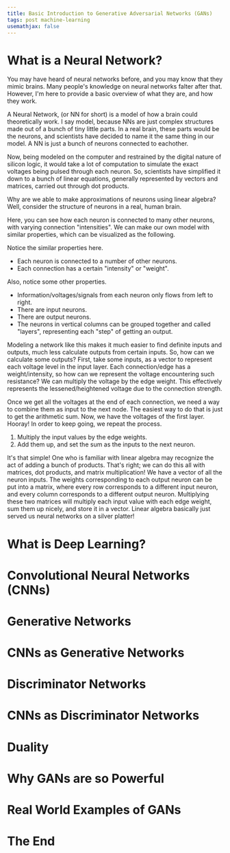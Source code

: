```yaml
---
title: Basic Introduction to Generative Adversarial Networks (GANs)
tags: post machine-learning
usemathjax: false
---
```


# What is a Neural Network?

You may have heard of neural networks before, and you may know that they mimic brains.
Many people's knowledge on neural networks falter after that.
However, I'm here to provide a basic overview of what they are, and how they work.

A Neural Network, (or NN for short) is a model of how a brain could theoretically work.
I say model, because NNs are just complex structures made out of a bunch of tiny little parts.
In a real brain, these parts would be the neurons, and scientists have decided to name it the same thing in our model.
A NN is just a bunch of neurons connected to eachother.

Now, being modeled on the computer and restrained by the digital nature of silicon logic, it would take a lot of computation to simulate the exact voltages being pulsed through each neuron.
So, scientists have simplified it down to a bunch of linear equations, generally represented by vectors and matrices, carried out through dot products.

Why are we able to make approximations of neurons using linear algebra? Well, consider the structure of neurons in a real, human brain.

<!-- Image of neurons in a human brain -->

Here, you can see how each neuron is connected to many other neurons, with varying connection "intensities".
We can make our own model with similar properties, which can be visualized as the following.

<!-- Image of neurons in a neural network -->

Notice the similar properties here.
- Each neuron is connected to a number of other neurons.
- Each connection has a certain "intensity" or "weight".

Also, notice some other properties.
- Information/voltages/signals from each neuron only flows from left to right.
- There are input neurons.
- There are output neurons.
- The neurons in vertical columns can be grouped together and called "layers", representing each "step" of getting an output.

Modeling a network like this makes it much easier to find definite inputs and outputs, much less calculate outputs from certain inputs.
So, how can we calculate some outputs?
First, take some inputs, as a vector to represent each voltage level in the input layer.
Each connection/edge has a weight/intensity, so how can we represent the voltage encountering such resistance?
We can multiply the voltage by the edge weight.
This effectively represents the lessened/heightened voltage due to the connection strength.

Once we get all the voltages at the end of each connection, we need a way to combine them as input to the next node.
The easiest way to do that is just to get the arithmetic sum.
Now, we have the voltages of the first layer. Hooray!
In order to keep going, we repeat the process.

1. Multiply the input values by the edge weights.
2. Add them up, and set the sum as the inputs to the next neuron.

It's that simple!
One who is familiar with linear algebra may recognize the act of adding a bunch of products.
That's right; we can do this all with matrices, dot products, and matrix multiplication!
We have a vector of all the neuron inputs.
The weights corresponding to each output neuron can be put into a matrix, where every row corresponds to a different input neuron, and every column corresponds to a different output neuron.
Multiplying these two matrices will multiply each input value with each edge weight, sum them up nicely, and store it in a vector.
Linear algebra basically just served us neural networks on a silver platter!

# What is Deep Learning?

# Convolutional Neural Networks (CNNs)

# Generative Networks

# CNNs as Generative Networks

# Discriminator Networks

# CNNs as Discriminator Networks

# Duality

# Why GANs are so Powerful

# Real World Examples of GANs

# The End

